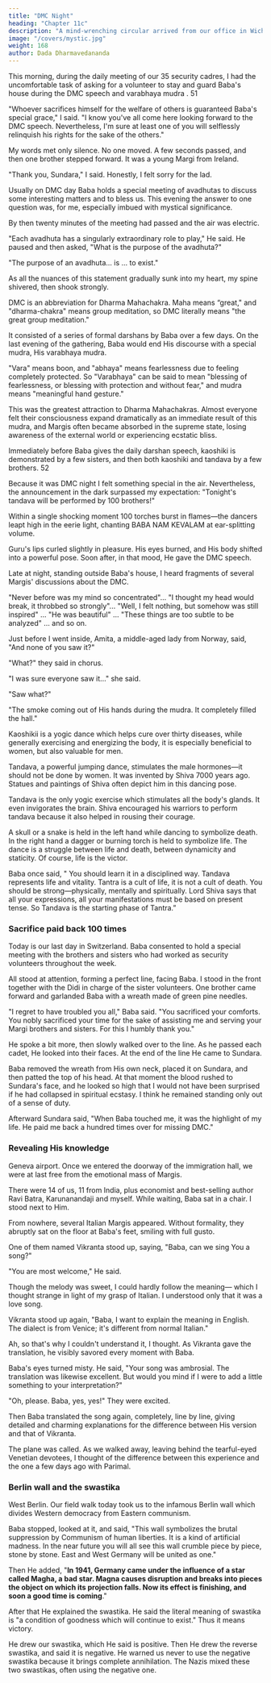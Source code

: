 ```yaml
---
title: "DMC Night"
heading: "Chapter 11c"
description: "A mind-wrenching circular arrived from our office in Wichita. Baba is in jail in India"
image: "/covers/mystic.jpg"
weight: 168
author: Dada Dharmavedananda
---
```



This morning, during the daily meeting of our 35 security cadres, I had the uncomfortable task of asking for a volunteer to stay and guard Baba's house during the DMC speech and varabhaya mudra . 51 

"Whoever sacrifices himself for the welfare of others is guaranteed Baba's special grace," I said. "I know you've all come here looking forward to the DMC speech. Nevertheless, I'm sure at least one of you will selflessly relinquish his rights for the sake of the others." 

My words met only silence. No one moved. A few seconds passed, and then one brother stepped forward. It was a young Margi from Ireland. 

"Thank you, Sundara," I said. Honestly, I felt sorry for the lad. 

Usually on DMC day Baba holds a special meeting of avadhutas to discuss some interesting matters and to bless us. This evening the answer to one question was, for me, especially imbued with mystical significance. 

By then twenty minutes of the meeting had passed and the air was electric. 

"Each avadhuta has a singularly extraordinary role to play," He said. 
He paused and then asked, "What is the purpose of the avadhuta?" 

"The purpose of an avadhuta... is ... to exist." 

As all the nuances of this statement gradually sunk into my heart, my spine shivered, then shook strongly. 


DMC is an abbreviation for Dharma Mahachakra. Maha means “great," and "dharma-chakra" means group meditation, so DMC literally means "the great group meditation." 

It consisted of a series of formal darshans by Baba over a few days. On the last evening of the gathering, Baba would end His discourse with a special mudra, His varabhaya mudra. 

"Vara" means boon, and "abhaya" means fearlessness due to feeling completely protected. So "Varabhaya" can be said to mean "blessing of fearlessness, or blessing with protection and without fear," and mudra means 
"meaningful hand gesture." 

This was the greatest attraction to Dharma Mahachakras. Almost everyone felt their consciousness expand dramatically as an immediate result of this mudra, and Margis often became absorbed in the supreme state, losing awareness of the external world or experiencing ecstatic bliss. 


Immediately before Baba gives the daily darshan speech, kaoshiki is demonstrated by a few sisters, and then both kaoshiki and tandava by a few brothers. 52 

Because it was DMC night I felt something special in the air. Nevertheless, the announcement in the dark surpassed my expectation: "Tonight's tandava will be performed by 100 brothers!" 

Within a single shocking moment 100 torches burst in flames—the dancers leapt high in the eerie light, chanting BABA NAM KEVALAM at ear-splitting volume. 

Guru's lips curled slightly in pleasure. His eyes burned, and His body shifted into a powerful pose. Soon after, in that mood, He gave the DMC speech. 

Late at night, standing outside Baba's house, I heard fragments of several Margis' discussions about the DMC. 

"Never before was my mind so concentrated"... "I thought my head would break, it throbbed so strongly"... "Well, I felt nothing, but somehow was still inspired" ... "He was beautiful" ... "These things are too subtle to be analyzed" ... and so on. 

Just before I went inside, Amita, a middle-aged lady from Norway, said, "And none of you saw it?" 

"What?" they said in chorus. 

"I was sure everyone saw it..." she said. 

"Saw what?" 

"The smoke coming out of His hands during the mudra. It completely filled the hall." 

Kaoshikii is a yogic dance which helps cure over thirty diseases, while generally exercising and 
energizing the body, it is especially beneficial to women, but also valuable for men. 

Tandava, a powerful jumping dance, stimulates the male hormones—it should not be done by women. It 
was invented by Shiva 7000 years ago. Statues and paintings of Shiva often depict him in this 
dancing pose. 

Tandava is the only yogic exercise which stimulates all the body's glands. It even 
invigorates the brain. Shiva encouraged his warriors to perform tandava because it also helped 
in rousing their courage. 

A skull or a snake is held in the left hand while dancing to symbolize 
death. In the right hand a dagger or burning torch is held to symbolize life. The dance is a 
struggle between life and death, between dynamicity and staticity. Of course, life is the victor. 


Baba once said, " You should learn it in a disciplined way. Tandava represents life and vitality. Tantra is a cult of life, it is not a cult of death. You should be strong—physically, mentally and spiritually. Lord Shiva says that all your expressions, all your manifestations must be based on present tense. So Tandava is the starting phase of Tantra.” 



### Sacrifice paid back 100 times 

Today is our last day in Switzerland. Baba consented to hold a special meeting with the brothers and sisters who had worked as security volunteers throughout the week. 

All stood at attention, forming a perfect line, facing Baba. I stood in the 
front together with the Didi in charge of the sister volunteers. One brother came 
forward and garlanded Baba with a wreath made of green pine needles. 

"I regret to have troubled you all," Baba said. "You sacrificed your 
comforts. You nobly sacrificed your time for the sake of assisting me and 
serving your Margi brothers and sisters. For this I humbly thank you." 

He spoke a bit more, then slowly walked over to the line. As he passed each cadet, He looked into their faces. At the end of the line He came to Sundara. 

Baba removed the wreath from His own neck, placed it on Sundara, 
and then patted the top of his head. At that moment the blood rushed to 
Sundara's face, and he looked so high that I would not have been surprised if he 
had collapsed in spiritual ecstasy. I think he remained standing only out of a 
sense of duty. 

Afterward Sundara said, "When Baba touched me, it was the highlight of 
my life. He paid me back a hundred times over for missing DMC." 


### Revealing His knowledge 

Geneva airport. Once we entered the doorway of the immigration hall, we were at last free from the emotional mass of Margis. 

There were 14 of us, 11 from India, plus economist and best-selling author Ravi Batra, Karunanandaji and myself. While waiting, Baba sat in a chair. I stood next to Him. 

From nowhere, several Italian Margis appeared. Without formality, they abruptly sat on the floor at Baba's feet, smiling with full gusto. 

One of them named Vikranta stood up, saying, "Baba, can we sing You a song?" 

"You are most welcome," He said. 

Though the melody was sweet, I could hardly follow the meaning— which I thought strange in light of my grasp of Italian. I understood only that it was a love song. 

Vikranta stood up again, "Baba, I want to explain the meaning in English. 
The dialect is from Venice; it's different from normal Italian." 


Ah, so that's why I couldn't understand it, I thought. As Vikranta gave the translation, he visibly savored every moment with Baba. 

Baba's eyes turned misty. He said, "Your song was ambrosial. The translation was likewise excellent. But would you mind if I were to add a little something to your interpretation?" 

"Oh, please. Baba, yes, yes!" They were excited. 

Then Baba translated the song again, completely, line by line, giving detailed and charming explanations for the difference between His version and that of Vikranta. 

The plane was called. As we walked away, leaving behind the tearful-eyed Venetian devotees, I thought of the difference between this experience and the one a few days ago with Parimal. 


### Berlin wall and the swastika 

West Berlin. Our field walk today took us to the infamous Berlin wall which divides Western democracy from Eastern communism. 

Baba stopped, looked at it, and said, "This wall symbolizes the brutal suppression by Communism of human liberties. It is a kind of artificial madness. In the near future you will all see this wall crumble piece by piece, stone by stone. East and West Germany will be united as one." 

Then He added, "**In 1941, Germany came under the influence of a star called Magha, a bad star. Magna causes disruption and breaks into pieces the object on which its projection falls. Now its effect is finishing, and soon a good time is coming**." 

After that He explained the swastika. He said the literal meaning of swastika is "a condition of goodness which will continue to exist." Thus it means victory. 

He drew our swastika, which He said is positive. Then He drew the reverse swastika, and said it is negative. He warned us never to use the negative swastika because it brings complete annihilation. The Nazis mixed these two swastikas, often using the negative one. 
